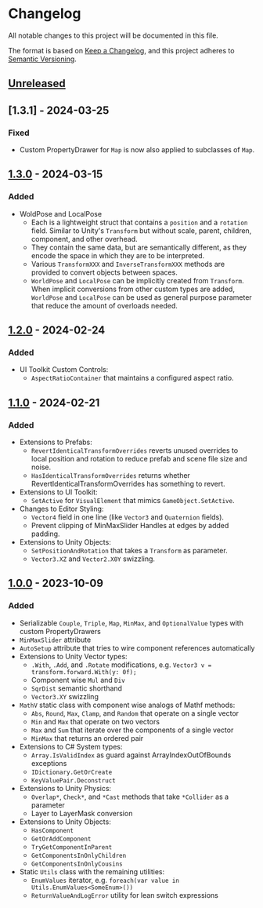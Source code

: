 # Changelog

All notable changes to this project will be documented in this file.

The format is based on [Keep a Changelog](https://keepachangelog.com/en/1.1.0/),
and this project adheres to [Semantic Versioning](https://semver.org/spec/v2.0.0.html).

## [Unreleased]

## [1.3.1] - 2024-03-25

### Fixed
- Custom PropertyDrawer for `Map` is now also applied to subclasses of `Map`.

## [1.3.0] - 2024-03-15

### Added

- WoldPose and LocalPose
  - Each is a lightweight struct that contains a `position` and a `rotation` field.
    Similar to Unity's `Transform` but without scale, parent, children, component, and other overhead.
  - They contain the same data, but are semantically different, as they encode the space in which they are to be interpreted.
  - Various `TransformXXX` and `InverseTransformXXX` methods are provided to convert objects between spaces.
  - `WorldPose` and `LocalPose` can be implicitly created from `Transform`.
    When implicit conversions from other custom types are added, `WorldPose` and `LocalPose` can be used as general purpose parameter that reduce the amount of overloads needed.

## [1.2.0] - 2024-02-24

### Added
- UI Toolkit Custom Controls:
  - `AspectRatioContainer` that maintains a configured aspect ratio.

## [1.1.0] - 2024-02-21

### Added
- Extensions to Prefabs:
  - `RevertIdenticalTransformOverrides` reverts unused overrides to local position and rotation to reduce prefab and scene file size and noise.
  - `HasIdenticalTransformOverrides` returns whether RevertIdenticalTransformOverrides has something to revert.
- Extensions to UI Toolkit:
  - `SetActive` for `VisualElement` that mimics `GameObject.SetActive`.
- Changes to Editor Styling:
  - `Vector4` field in one line (like `Vector3` and `Quaternion` fields).
  - Prevent clipping of MinMaxSlider Handles at edges by added padding.
- Extensions to Unity Objects:
  - `SetPositionAndRotation` that takes a `Transform` as parameter.
  - `Vector3.XZ` and `Vector2.X0Y` swizzling.

## [1.0.0] - 2023-10-09

### Added

- Serializable `Couple`, `Triple`, `Map`, `MinMax`, and `OptionalValue` types with custom PropertyDrawers
- `MinMaxSlider` attribute
- `AutoSetup` attribute that tries to wire component references automatically
- Extensions to Unity Vector types:
  - `.With`, `.Add`, and `.Rotate` modifications, e.g. `Vector3 v = transform.forward.With(y: 0f);`
  - Component wise `Mul` and `Div`
  - `SqrDist` semantic shorthand
  - `Vector3.XY` swizzling
- `MathV` static class with component wise analogs of Mathf methods:
  - `Abs`, `Round`, `Max`, `Clamp`, and `Random` that operate on a single vector
  - `Min` and `Max` that operate on two vectors
  - `Max` and `Sum` that iterate over the components of a single vector
  - `MinMax` that returns an ordered pair
- Extensions to C# System types:
  - `Array.IsValidIndex` as guard against ArrayIndexOutOfBounds exceptions
  - `IDictionary.GetOrCreate`
  - `KeyValuePair.Deconstruct`
- Extensions to Unity Physics:
  - `Overlap*`, `Check*`, and `*Cast` methods that take `*Collider` as a parameter
  - Layer to LayerMask conversion
- Extensions to Unity Objects:
  - `HasComponent`
  - `GetOrAddComponent`
  - `TryGetComponentInParent`
  - `GetComponentsInOnlyChildren`
  - `GetComponentsInOnlyCousins`
- Static `Utils` class with the remaining utilities:
  - `EnumValues` iterator, e.g. `foreach(var value in Utils.EnumValues<SomeEnum>())`
  - `ReturnValueAndLogError` utility for lean switch expressions

[unreleased]: https://github.com/detzt/unity-utilities/v1.3.0...HEAD
[1.3.0]: https://github.com/detzt/unity-utilities/v1.2.0...v1.3.0
[1.2.0]: https://github.com/detzt/unity-utilities/v1.1.0...v1.2.0
[1.1.0]: https://github.com/detzt/unity-utilities/v1.0.0...v1.1.0
[1.0.0]: https://github.com/detzt/unity-utilities/tag/v1.0.0
